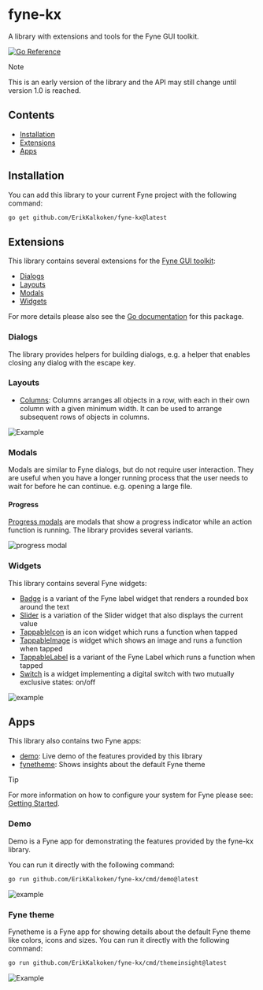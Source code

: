 # fyne-kx

A library with extensions and tools for the Fyne GUI toolkit.

[![Go Reference](https://pkg.go.dev/badge/github.com/ErikKalkoken/fyne-kx.svg)](https://pkg.go.dev/github.com/ErikKalkoken/fyne-kx)

> [!NOTE]
> This is an early version of the library and the API may still change until version 1.0 is reached.

## Contents

- [Installation](#installation)
- [Extensions](#extensions)
- [Apps](#apps)

## Installation

You can add this library to your current Fyne project with the following command:

```sh
go get github.com/ErikKalkoken/fyne-kx@latest
```

## Extensions

This library contains several extensions for the [Fyne GUI toolkit](https://fyne.io/):

- [Dialogs](#dialogs)
- [Layouts](#layouts)
- [Modals](#modals)
- [Widgets](#widgets)

For more details please also see the [Go documentation](https://pkg.go.dev/github.com/ErikKalkoken/fyne-kx) for this package.

### Dialogs

The library provides helpers for building dialogs, e.g. a helper that enables closing any dialog with the escape key.

### Layouts

- [Columns](https://pkg.go.dev/github.com/ErikKalkoken/fyne-kx/layout#NewColumns): Columns arranges all objects in a row, with each in their own column with a given minimum width.
It can be used to arrange subsequent rows of objects in columns.

![Example](https://cdn.imgpile.com/f/0if8yhY_xl.png)

### Modals

Modals are similar to Fyne dialogs, but do not require user interaction.
They are useful when you have a longer running process that the user needs to wait for before he can continue. e.g. opening a large file.

#### Progress

[Progress modals](https://pkg.go.dev/github.com/ErikKalkoken/fyne-kx/modal#hdr-Progress_modals) are modals that show a progress indicator while an action function is running. The library provides several variants.

![progress modal](https://cdn.imgpile.com/f/vZkxURa_xl.png)

### Widgets

This library contains several Fyne widgets:

- [Badge](https://pkg.go.dev/github.com/ErikKalkoken/fyne-kx/widget#Badge) is a variant of the Fyne label widget that renders a rounded box around the text
- [Slider](https://pkg.go.dev/github.com/ErikKalkoken/fyne-kx/widget#Slider) is a variation of the Slider widget that also displays the current value
- [TappableIcon](https://pkg.go.dev/github.com/ErikKalkoken/fyne-kx/widget#TappableIcon) is an icon widget which runs a function when tapped
- [TappableImage](https://pkg.go.dev/github.com/ErikKalkoken/fyne-kx/widget#TappableImage) is widget which shows an image and runs a function when tapped
- [TappableLabel](https://pkg.go.dev/github.com/ErikKalkoken/fyne-kx/widget#TappableLabel) is a variant of the Fyne Label which runs a function when tapped
- [Switch](https://pkg.go.dev/github.com/ErikKalkoken/fyne-kx/widget#Switch) is a widget implementing a digital switch with two mutually exclusive states: on/off

![example](https://cdn.imgpile.com/f/bpDBDRn_xl.png)

## Apps

This library also contains two Fyne apps:

- [demo](#demo): Live demo of the features provided by this library
- [fynetheme](#fyne-theme): Shows insights about the default Fyne theme

> [!TIP]
> For more information on how to configure your system for Fyne please see: [Getting Started](https://docs.fyne.io/started/).

### Demo

Demo is a Fyne app for demonstrating the features provided by the fyne-kx library.

You can run it directly with the following command:

```sh
go run github.com/ErikKalkoken/fyne-kx/cmd/demo@latest
```

![example](https://cdn.imgpile.com/f/bpDBDRn_xl.png)

### Fyne theme

Fynetheme is a Fyne app for showing details about the default Fyne theme like colors, icons and sizes.
You can run it directly with the following command:

```sh
go run github.com/ErikKalkoken/fyne-kx/cmd/themeinsight@latest
```

![Example](https://cdn.imgpile.com/f/vCHVA6I_xl.png)
